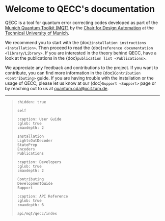 # Welcome to QECC's documentation

QECC is a tool for quantum error correcting codes developed as part of the [Munich Quantum Toolkit (MQT)](https://mqt.readthedocs.io) by the [Chair for Design Automation](https://www.cda.cit.tum.de/) at the [Technical University of Munich](https://www.tum.de).

We recommend you to start with the {doc}`installation instructions <Installation>`.
Then proceed to read the {doc}`reference documentation <library/Library>`.
If you are interested in the theory behind QECC, have a look at the publications in the {doc}`publication list <Publications>`.

We appreciate any feedback and contributions to the project. If you want to contribute, you can find more information in
the {doc}`Contribution <Contributing>` guide. If you are having trouble with the installation or the usage of QECC,
please let us know at our {doc}`Support <Support>` page or by reaching out to us at
[quantum.cda@xcit.tum.de](mailto:quantum.cda@xcit.tum.de).

---

> ```{toctree}
> :hidden: true
>
> self
> ```
>
> ```{toctree}
> :caption: User Guide
> :glob: true
> :maxdepth: 2
>
> Installation
> LightsOutDecoder
> StatePrep
> Encoders
> Publications
> ```
>
> ```{toctree}
> :caption: Developers
> :glob: true
> :maxdepth: 2
>
> Contributing
> DevelopmentGuide
> Support
> ```
>
> ```{toctree}
> :caption: API Reference
> :glob: true
> :maxdepth: 6
>
> api/mqt/qecc/index
> ```

